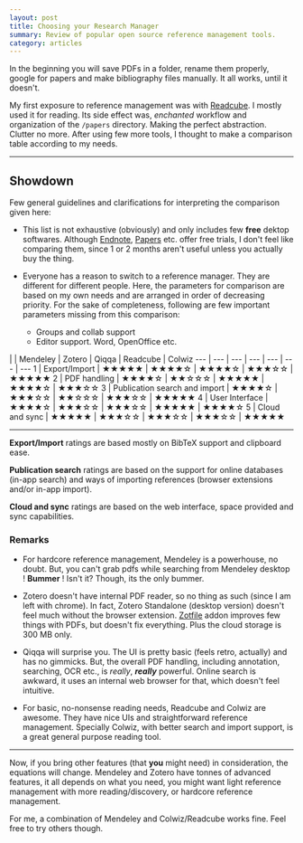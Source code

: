 ```yaml
---
layout: post
title: Choosing your Research Manager
summary: Review of popular open source reference management tools.
category: articles
---
```


<span class="dropcap">I</span>n the beginning you will save PDFs in a folder, rename them properly, google for papers and make bibliography files manually. It all works, until it doesn't.

My first exposure to reference management was with [Readcube](http://readcube.com). I mostly used it for reading. Its side effect was, *enchanted* workflow and organization of the `/papers` directory. Making the perfect abstraction. Clutter no more. After using few more tools, I thought to make a comparison table according to my needs.

---

## Showdown

Few general guidelines and clarifications for interpreting the comparison given here:

- This list is not exhaustive (obviously) and only includes few **free** dektop softwares. Although [Endnote](http://endnote.com), [Papers](http://www.papersapp.com) etc. offer free trials, I don't feel like comparing them, since 1 or 2 months aren't useful unless you actually buy the thing.

- Everyone has a reason to switch to a reference manager. They are different for different people. Here, the parameters for comparison are based on my own needs and are arranged in order of decreasing priority. For the sake of completeness, following are few important parameters missing from this comparison:
  - Groups and collab support
  - Editor support. Word, OpenOffice etc.

|  | Mendeley | Zotero | Qiqqa | Readcube | Colwiz
--- | --- | --- | --- | --- | --- | ---
1 | Export/Import | ★★★★★ | ★★★★☆ | ★★★★☆ | ★★★☆☆ | ★★★★★
2 | PDF handling | ★★★★☆ | ★★☆☆☆ | ★★★★★ | ★★★★☆ | ★★★☆☆
3 | Publication search and import | ★★★★☆ | ★★★☆☆ | ★★☆☆☆ | ★★★☆☆ | ★★★★★
4 | User Interface | ★★★★☆ | ★★★☆☆ | ★★★☆☆ | ★★★★★ | ★★★★☆
5 | Cloud and sync | ★★★★★ | ★★★☆☆ | ★★★☆☆ | ★★★☆☆ | ★★★★★

---

**Export/Import** ratings are based mostly on BibTeX support and clipboard ease.

**Publication search** ratings are based on the support for online databases (in-app search) and ways of importing references (browser extensions and/or in-app import).

**Cloud and sync** ratings are based on the web interface, space provided and sync capabilities.

### Remarks

- For hardcore reference management, Mendeley is a powerhouse, no doubt. But, you can't grab pdfs while searching from Mendeley desktop ! **Bummer** ! Isn't it? Though, its the only bummer.

- Zotero doesn't have internal PDF reader, so no thing as such (since I am left with chrome). In fact, Zotero Standalone (desktop version) doesn't feel much without the browser extension. [Zotfile](https://github.com/jlegewie/zotfile) addon improves few things with PDFs, but doesn't fix everything. Plus the cloud storage is 300 MB only.

- Qiqqa will surprise you. The UI is pretty basic (feels retro, actually) and has no gimmicks. But, the overall PDF handling, including annotation, searching, OCR etc., is *really*, ***really*** powerful. Online search is awkward, it uses an internal web browser for that, which doesn't feel intuitive.

- For basic, no-nonsense reading needs, Readcube and Colwiz are awesome. They have nice UIs and straightforward reference management. Specially Colwiz, with better search and import support, is a great general purpose reading tool.

---

Now, if you bring other features (that **you** might need) in consideration, the equations will change. Mendeley and Zotero have tonnes of advanced features, it all depends on what you need, you might want light reference management with more reading/discovery, or hardcore reference management.

For me, a combination of Mendeley and Colwiz/Readcube works fine. Feel free to try others though.
